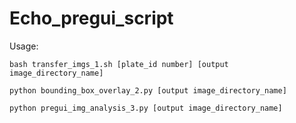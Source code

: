 # Echo_pregui_script 
Usage: 

`bash transfer_imgs_1.sh [plate_id number] [output image_directory_name]`

`python bounding_box_overlay_2.py [output image_directory_name]`


`python pregui_img_analysis_3.py [output image_directory_name]`
